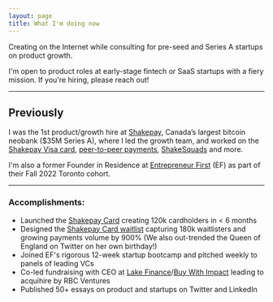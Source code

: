 ```yaml
---
layout: page
title: What I'm doing now
---
```


Creating on the Internet while consulting for pre-seed and Series A startups on product growth.

<p class="message">
I'm open to product roles at early-stage fintech or SaaS startups with a fiery mission. If you're hiring, please reach out!
</p>

<hr>

## Previously

I was the 1st product/growth hire at [Shakepay](https://shakepay.com), Canada’s largest bitcoin neobank ($35M Series A), where I led the growth team, and worked on the [Shakepay Visa card](https://shakepay.com/card), [peer-to-peer payments](https://decrypt.co/44519/bitcoin-app-shakepay-p2p-payments-canada-cashapp), [ShakeSquads](https://blog.shakepay.com/stack-sats-with-your-friends/) and more.

I'm also a former Founder in Residence at [Entrepreneur First](https://www.google.com/search?q=entrepreneurfirst&sourceid=chrome&ie=UTF-8) (EF) as part of their Fall 2022 Toronto cohort.

<hr>

### Accomplishments:

* Launched the [Shakepay Card](https://shakepay.com/card) creating 120k cardholders in < 6 months
* Designed the [Shakepay Card waitlist](https://blog.shakepay.com/introducing-the-shakepay-card/) capturing 180k waitlisters and growing payments volume by 900% (We also out-trended the Queen of England on Twitter on her own birthday!)
* Joined EF's rigorous 12-week startup bootcamp and pitched weekly to panels of leading VCs
* Co-led fundraising with CEO at [Lake Finance](http://lake.finance/)/[Buy With Impact](https://buywithimpact.com/) leading to acquihire by RBC Ventures
* Published 50+ essays on product and startups on Twitter and LinkedIn
